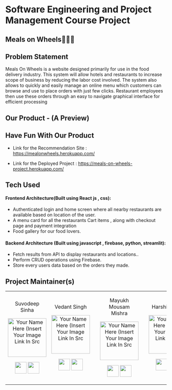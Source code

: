 # Software Engineering and Project Management Course Project

## Meals on Wheels🍗🍚🍜

<h2 align= "left"><b>Problem Statement</b></h2>

Meals On Wheels is a website designed primarily for use in the food delivery industry. This system will allow hotels and restaurants to increase scope of business by reducing the labor cost involved. The system also allows to quickly and easily manage an online menu which customers can browse and use to place orders with just few clicks. Restaurant employees then use these orders through an easy to navigate graphical interface for efficient processing


<h2 align= "left"><b>Our Product - (A Preview)</b></h2>

<h2 align= "left"><b>Have Fun With Our Product</b></h2>

- Link for the Recommendation Site : https://mealonwheels.herokuapp.com/

- Link for the Deployed Project : https://meals-on-wheels-project.herokuapp.com/

<h2 align= "left"><b>Tech Used</b></h2>

#### Frontend Architecture(Built using React js , css):
- Authenticated login and home screen where all nearby restaurants are available based on location of the user.
- A menu card for all the restaurants  Cart items , along with checkout page and payment integration
- Food gallery for our food lovers.

#### Backend Architecture (Built using javascript , firebase, python, streamlit):
- Fetch results from API to display restaurants and locations..
- Perform CRUD operations using Firebase.
- Store every users data based on the orders they made.

<h2 align= "left"><b>Project Maintainer(s)</b></h2>

<table>
<tr align="center">
  
  <td>
  
Suvodeep Sinha

<p align="center">
<img src = "https://avatars1.githubusercontent.com/u/52796258"  height="120" alt="Your Name Here (Insert Your Image Link In Src">
</p>
<p align="center">
<a href = "https://github.com/Suvoo"><img src = "http://www.iconninja.com/files/241/825/211/round-collaboration-social-github-code-circle-network-icon.svg" width="36" height = "36"/></a>
<a href = "https://www.linkedin.com/in/suvodeep-sinha-59652418b/">
<img src = "http://www.iconninja.com/files/863/607/751/network-linkedin-social-connection-circular-circle-media-icon.svg" width="36" height="36"/>
</a>
</p>
</td>

<td>

Vedant Singh

<p align="center">
<img src = "https://avatars.githubusercontent.com/u/67269716?v=4"  height="120" alt="Your Name Here (Insert Your Image Link In Src">
</p>
<p align="center">
<a href = "https://github.com/imvsr-0609"><img src = "http://www.iconninja.com/files/241/825/211/round-collaboration-social-github-code-circle-network-icon.svg" width="36" height = "36"/></a>
<a href = "https://www.linkedin.com/in/vedant-singh-62650b18b/">
<img src = "http://www.iconninja.com/files/863/607/751/network-linkedin-social-connection-circular-circle-media-icon.svg" width="36" height="36"/>
</a>
</p>
</td>


<td>
  
 <td>

Mayukh Mousam Mishra

<p align="center">
<img src = "https://avatars3.githubusercontent.com/u/61306993?s=400&u=e6e5493d2bdad021b552221de8c7575d7c58bf40&v=4"  height="120" alt="Your Name Here (Insert Your Image Link In Src">
</p>
<p align="center">
<a href = "https://github.com/mm7104"><img src = "http://www.iconninja.com/files/241/825/211/round-collaboration-social-github-code-circle-network-icon.svg" width="36" height = "36"/></a>
<a href = "https://www.linkedin.com/in/mayukh-mousam-mishra-227ab218b/">
<img src = "http://www.iconninja.com/files/863/607/751/network-linkedin-social-connection-circular-circle-media-icon.svg" width="36" height="36"/>
</a>
</p>
</td>


<td>

<td>

Harshit Singh

<p align="center">
<img src = "https://avatars.githubusercontent.com/u/54538211?v=4"  height="120" alt="Your Name Here (Insert Your Image Link In Src">
</p>
<p align="center">
<a href = "https://github.com//HarshitSingh27"><img src = "http://www.iconninja.com/files/241/825/211/round-collaboration-social-github-code-circle-network-icon.svg" width="36" height = "36"/></a>
<a href = "https://www.linkedin.com/in/harshit-singh-b17041190/">
<img src = "http://www.iconninja.com/files/863/607/751/network-linkedin-social-connection-circular-circle-media-icon.svg" width="36" height="36"/>
</a>
</p>
</td>
</tr>

  </table>

